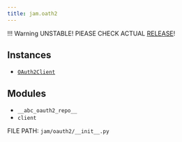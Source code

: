 ```yaml
---
title: jam.oath2
---
```


!!! Warning
    UNSTABLE! PlEASE CHECK ACTUAL [RELEASE](https://pypi.org/project/jamlib/#history)!

## Instances
* [`OAuth2Client`](oauth2/client.md#jam.oauth2.client.OAuth2Client)

## Modules
* `__abc_oauth2_repo__`
* `client`

FILE PATH: `jam/oauth2/__init__.py`